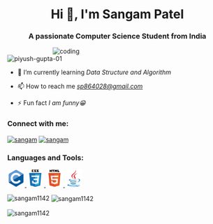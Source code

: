 <h1 align="center">Hi 👋, I'm Sangam Patel</h1>
<h3 align="center">A passionate Computer Science Student from India</h3>

<img align="right" alt="coding" width="400" src="https://user-images.githubusercontent.com/75851313/151668395-5591532b-28da-46a6-9476-7c9694bcb60e.gif">

<p align="left"> <img src="https://komarev.com/ghpvc/?username=piyush-gupta-01&label=Profile%20views&color=0e75b6&style=flat" alt="piyush-gupta-01" /> </p>

- 🌱 I’m currently learning *Data Structure and Algorithm*

- 📫 How to reach me *sp864028@gmail.com*

- ⚡ Fun fact *I am funny😁*

<h3 align="left">Connect with me:</h3>
<p align="left">
<a href="https://linkedin.com/in/sangam-patel-73694926b" target="blank"><img align="center" src="https://raw.githubusercontent.com/rahuldkjain/github-profile-readme-generator/master/src/images/icons/Social/linked-in-alt.svg" alt="sangam" height="30" width="40" /></a>
<a href="https://www.hackerrank.com/2509_sangam_23f" target="blank"><img align="center" src="https://raw.githubusercontent.com/rahuldkjain/github-profile-readme-generator/master/src/images/icons/Social/hackerrank.svg" alt="sangam" height="30" width="40" /></a>
</p>

<h3 align="left">Languages and Tools:</h3>
<p align="left"> <a href="https://www.cprogramming.com/" target="_blank" rel="noreferrer"> <img src="https://raw.githubusercontent.com/devicons/devicon/master/icons/c/c-original.svg" alt="c" width="40" height="40"/> </a> <a href="https://www.w3schools.com/css/" target="_blank" rel="noreferrer"> <img src="https://raw.githubusercontent.com/devicons/devicon/master/icons/css3/css3-original-wordmark.svg" alt="css3" width="40" height="40"/> </a> <a href="https://www.w3.org/html/" target="_blank" rel="noreferrer"> <img src="https://raw.githubusercontent.com/devicons/devicon/master/icons/html5/html5-original-wordmark.svg" alt="html5" width="40" height="40"/> </a> <a href="https://www.java.com" target="_blank" rel="noreferrer"> <img src="https://raw.githubusercontent.com/devicons/devicon/master/icons/java/java-original.svg" alt="java" width="40" height="40"/> </a> </p>

<p><img align="left" src="https://github-readme-stats.vercel.app/api/top-langs?username=sangam1142&show_icons=true&locale=en&layout=compact" alt="sangam1142" /></p>

<p>&nbsp;<img align="center" src="https://github-readme-stats.vercel.app/api?username=sangam1142&show_icons=true&locale=en" alt="sangam1142" /></p>

<p><img align="center" src="https://github-readme-streak-stats.herokuapp.com/?user=sangam1142&" alt="sangam1142" /></p>
